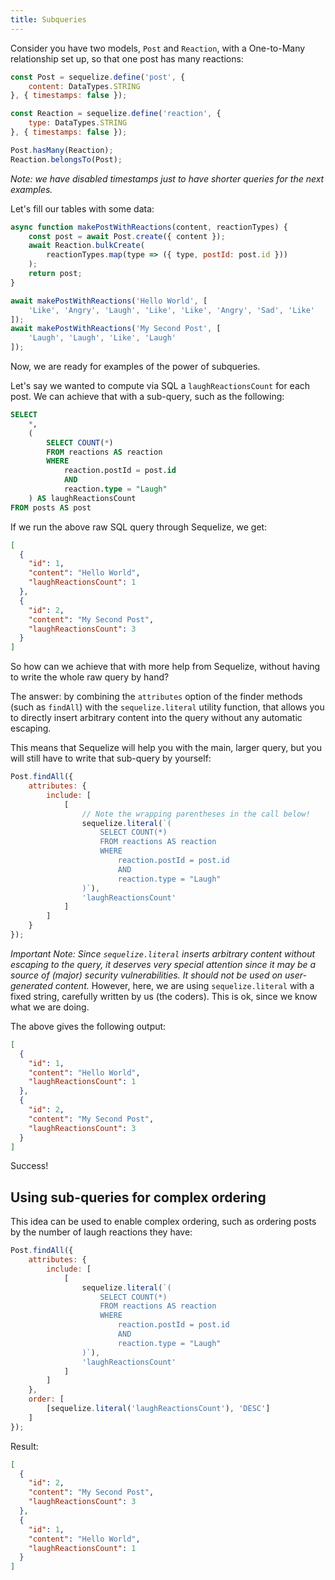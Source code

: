 ```yaml
---
title: Subqueries
---
```


Consider you have two models, `Post` and `Reaction`, with a One-to-Many relationship set up, so that one post has many reactions:

```js
const Post = sequelize.define('post', {
    content: DataTypes.STRING
}, { timestamps: false });

const Reaction = sequelize.define('reaction', {
    type: DataTypes.STRING
}, { timestamps: false });

Post.hasMany(Reaction);
Reaction.belongsTo(Post);
```

*Note: we have disabled timestamps just to have shorter queries for the next examples.*

Let's fill our tables with some data:

```js
async function makePostWithReactions(content, reactionTypes) {
    const post = await Post.create({ content });
    await Reaction.bulkCreate(
        reactionTypes.map(type => ({ type, postId: post.id }))
    );
    return post;
}

await makePostWithReactions('Hello World', [
    'Like', 'Angry', 'Laugh', 'Like', 'Like', 'Angry', 'Sad', 'Like'
]);
await makePostWithReactions('My Second Post', [
    'Laugh', 'Laugh', 'Like', 'Laugh'
]);
```

Now, we are ready for examples of the power of subqueries.

Let's say we wanted to compute via SQL a `laughReactionsCount` for each post. We can achieve that with a sub-query, such as the following:

```sql
SELECT
    *,
    (
        SELECT COUNT(*)
        FROM reactions AS reaction
        WHERE
            reaction.postId = post.id
            AND
            reaction.type = "Laugh"
    ) AS laughReactionsCount
FROM posts AS post
```

If we run the above raw SQL query through Sequelize, we get:

```json
[
  {
    "id": 1,
    "content": "Hello World",
    "laughReactionsCount": 1
  },
  {
    "id": 2,
    "content": "My Second Post",
    "laughReactionsCount": 3
  }
]
```

So how can we achieve that with more help from Sequelize, without having to write the whole raw query by hand?

The answer: by combining the `attributes` option of the finder methods (such as `findAll`) with the `sequelize.literal` utility function, that allows you to directly insert arbitrary content into the query without any automatic escaping.

This means that Sequelize will help you with the main, larger query, but you will still have to write that sub-query by yourself:

```js
Post.findAll({
    attributes: {
        include: [
            [
                // Note the wrapping parentheses in the call below!
                sequelize.literal(`(
                    SELECT COUNT(*)
                    FROM reactions AS reaction
                    WHERE
                        reaction.postId = post.id
                        AND
                        reaction.type = "Laugh"
                )`),
                'laughReactionsCount'
            ]
        ]
    }
});
```

*Important Note: Since `sequelize.literal` inserts arbitrary content without escaping to the query, it deserves very special attention since it may be a source of (major) security vulnerabilities. It should not be used on user-generated content.* However, here, we are using `sequelize.literal` with a fixed string, carefully written by us (the coders). This is ok, since we know what we are doing.

The above gives the following output:

```json
[
  {
    "id": 1,
    "content": "Hello World",
    "laughReactionsCount": 1
  },
  {
    "id": 2,
    "content": "My Second Post",
    "laughReactionsCount": 3
  }
]
```

Success!

## Using sub-queries for complex ordering

This idea can be used to enable complex ordering, such as ordering posts by the number of laugh reactions they have:

```js
Post.findAll({
    attributes: {
        include: [
            [
                sequelize.literal(`(
                    SELECT COUNT(*)
                    FROM reactions AS reaction
                    WHERE
                        reaction.postId = post.id
                        AND
                        reaction.type = "Laugh"
                )`),
                'laughReactionsCount'
            ]
        ]
    },
    order: [
        [sequelize.literal('laughReactionsCount'), 'DESC']
    ]
});
```

Result:

```json
[
  {
    "id": 2,
    "content": "My Second Post",
    "laughReactionsCount": 3
  },
  {
    "id": 1,
    "content": "Hello World",
    "laughReactionsCount": 1
  }
]
```
